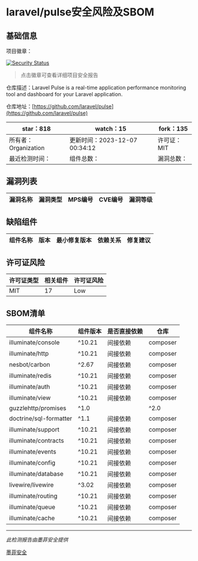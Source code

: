 # laravel/pulse安全风险及SBOM

## 基础信息

项目徽章：

[![Security Status](https://www.murphysec.com/platform3/v31/badge/1732471552102326272.svg)](https://www.murphysec.com/console/report/1731384296444747776/1732471552102326272)

> 点击徽章可查看详细项目安全报告

仓库描述：Laravel Pulse is a real-time application performance monitoring tool and dashboard for your Laravel application.

仓库地址：[https://github.com/laravel/pulse](https://github.com/laravel/pulse)

| star：818 | watch：15 | fork：135 |
| ----------- | -------------- | ------------ |
| 所有者：Organization | 更新时间：2023-12-07 00:34:12 | 许可证：MIT |
| 最近检测时间： | 组件总数： | 漏洞总数： |




## 漏洞列表

| 漏洞名称 | 漏洞类型 | MPS编号 | CVE编号 | 漏洞等级 |
| ------- | ------ | ------- | ------ | ----- |





## 缺陷组件

| 组件名称 | 版本 | 最小修复版本 | 依赖关系 | 修复建议 |
| -------- | ---- | ------------ | -------- | -------- |





## 许可证风险

| 许可证类型 | 相关组件 | 许可证风险 |
| ---------- | -------- | ---------- |
|MIT|17|Low|




## SBOM清单

| 组件名称 | 组件版本 | 是否直接依赖 | 仓库 |
| -------- | -------- | ------------ | ---- |
|illuminate/console|^10.21|间接依赖|composer|
|illuminate/http|^10.21|间接依赖|composer|
|nesbot/carbon|^2.67|间接依赖|composer|
|illuminate/redis|^10.21|间接依赖|composer|
|illuminate/auth|^10.21|间接依赖|composer|
|illuminate/view|^10.21|间接依赖|composer|
|guzzlehttp/promises|^1.0 || ^2.0|间接依赖|composer|
|doctrine/sql-formatter|^1.1|间接依赖|composer|
|illuminate/support|^10.21|间接依赖|composer|
|illuminate/contracts|^10.21|间接依赖|composer|
|illuminate/events|^10.21|间接依赖|composer|
|illuminate/config|^10.21|间接依赖|composer|
|illuminate/database|^10.21|间接依赖|composer|
|livewire/livewire|^3.02|间接依赖|composer|
|illuminate/routing|^10.21|间接依赖|composer|
|illuminate/queue|^10.21|间接依赖|composer|
|illuminate/cache|^10.21|间接依赖|composer|


------

*此检测报告由墨菲安全提供*

[墨菲安全](www.murphysec.com)